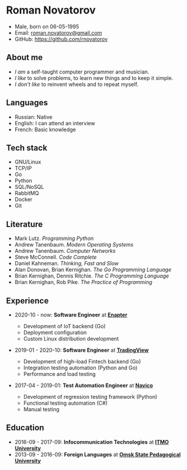 # Roman Novatorov

- Male, born on 06-05-1995
- Email: roman.novatorov@gmail.com
- GitHub: https://github.com/rnovatorov

## About me

- _I am_ a self-taught computer programmer and musician.
- _I like_ to solve problems, to learn new things and to keep it simple.
- _I don't like_ to reinvent wheels and to repeat myself.

## Languages

- Russian: Native
- English: I can attend an interview
- French: Basic knowledge

## Tech stack

- GNU/Linux
- TCP/IP
- Go
- Python
- SQL/NoSQL
- RabbitMQ
- Docker
- Git

## Literature

- Mark Lutz. _Programming Python_
- Andrew Tanenbaum. _Modern Operating Systems_
- Andrew Tanenbaum. _Computer Networks_
- Steve McConnell. _Code Complete_
- Daniel Kahneman. _Thinking, Fast and Slow_
- Alan Donovan, Brian Kernighan. _The Go Programming Language_
- Brian Kernighan, Dennis Ritchie. _The C Programming Language_
- Brian Kernighan, Rob Pike. _The Practice of Programming_

## Experience

- 2020-10 - now: **Software Engineer** at [**Enapter**](https://enapter.com)

  - Development of IoT backend (Go)
  - Deployment configuration
  - Custom Linux distribution development

- 2019-01 - 2020-10: **Software Engineer** at [**TradingView**](https://tradingview.com)

  - Development of high-load Fintech backend (Go)
  - Integration testing automation (Python and Go)
  - Performance and load testing

- 2017-04 - 2019-01: **Test Automation Engineer** at [**Navico**](https://navico.com)

  - Development of regression testing framework (Python)
  - Functional testing automation (C#)
  - Manual testing

## Education

- 2016-09 - 2017-09: **Infocommunication Technologies** at [**ITMO University**](https://en.itmo.ru/)
- 2013-09 - 2016-09: **Foreign Languages** at [**Omsk State Pedagogical University**](https://omgpu.ru/en/)
